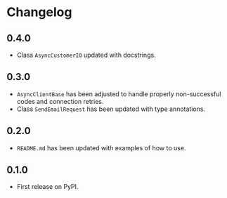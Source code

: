 # Changelog

## 0.4.0

- Class ``AsyncCustomerIO`` updated with docstrings.

## 0.3.0

- ``AsyncClientBase`` has been adjusted to handle properly non-successful codes and connection retries.
- Class ``SendEmailRequest`` has been updated with type annotations.

## 0.2.0

- `README.md` has been updated with examples of how to use.

## 0.1.0

- First release on PyPI.
